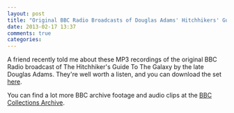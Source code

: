 ```yaml
---
layout: post
title: "Original BBC Radio Broadcasts of Douglas Adams' Hitchhikers' Guide to the Galaxy"
date: 2013-02-17 13:37
comments: true
categories: 
---
```


A friend recently told me about these MP3 recordings of the original BBC Radio
broadcast of The Hitchhiker's Guide To The Galaxy by the late Douglas Adams.
They're well worth a listen, and you can download the set
[here](http://www.bbc.co.uk/archive/collections.shtml).

You can find a lot more BBC archive footage and audio clips at the [BBC
Collections Archive](http://www.bbc.co.uk/archive/collections.shtml).
